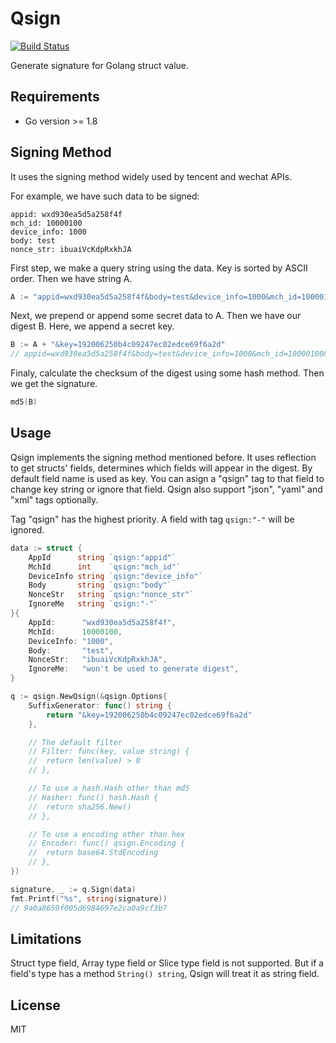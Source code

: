 # Qsign

[![Build Status](https://travis-ci.org/jerray/qsign.svg?branch=master)](https://travis-ci.org/jerray/qsign)

Generate signature for Golang struct value.

## Requirements

* Go version >= 1.8

## Signing Method

It uses the signing method widely used by tencent and wechat APIs.

For example, we have such data to be signed:

```
appid: wxd930ea5d5a258f4f
mch_id: 10000100
device_info: 1000
body: test
nonce_str: ibuaiVcKdpRxkhJA
```

First step, we make a query string using the data. Key is sorted by ASCII order. Then we have string A.

```go
A := "appid=wxd930ea5d5a258f4f&body=test&device_info=1000&mch_id=10000100&nonce_str=ibuaiVcKdpRxkhJA"
```

Next, we prepend or append some secret data to A. Then we have our digest B. Here, we append a
secret key.

```go
B := A + "&key=192006250b4c09247ec02edce69f6a2d"
// appid=wxd930ea5d5a258f4f&body=test&device_info=1000&mch_id=10000100&nonce_str=ibuaiVcKdpRxkhJA&key=192006250b4c09247ec02edce69f6a2d
```

Finaly, calculate the checksum of the digest using some hash method. Then we get the signature.

```go
md5(B)
```

## Usage

Qsign implements the signing method mentioned before. It uses reflection to get structs' fields, determines which
fields will appear in the digest. By default field name is used as key. You can asign a "qsign" tag to that field
to change key string or ignore that field. Qsign also support "json", "yaml" and "xml" tags optionally.

Tag "qsign" has the highest priority. A field with tag `qsign:"-"` will be ignored.

```go
data := struct {
	AppId      string `qsign:"appid"`
	MchId      int    `qsign:"mch_id"`
	DeviceInfo string `qsign:"device_info"`
	Body       string `qsign:"body"`
	NonceStr   string `qsign:"nonce_str"`
    IgnoreMe   string `qsign:"-"`
}{
	AppId:      "wxd930ea5d5a258f4f",
	MchId:      10000100,
	DeviceInfo: "1000",
	Body:       "test",
	NonceStr:   "ibuaiVcKdpRxkhJA",
    IgnoreMe:   "won't be used to generate digest",
}

q := qsign.NewQsign(&qsign.Options{
	SuffixGenerator: func() string {
    	return "&key=192006250b4c09247ec02edce69f6a2d"
    },

	// The default filter
	// Filter: func(key, value string) {
	// 	return len(value) > 0
	// },

	// To use a hash.Hash other than md5
	// Hasher: func() hash.Hash {
	// 	return sha256.New()
	// },

	// To use a encoding other than hex
	// Encoder: func() qsign.Encoding {
	// 	return base64.StdEncoding
	// },
})

signature, _ := q.Sign(data)
fmt.Printf("%s", string(signature))
// 9a0a8659f005d6984697e2ca0a9cf3b7
```

## Limitations

Struct type field, Array type field or Slice type field is not supported.
But if a field's type has a method `String() string`, Qsign will treat it as string field.

## License

MIT
